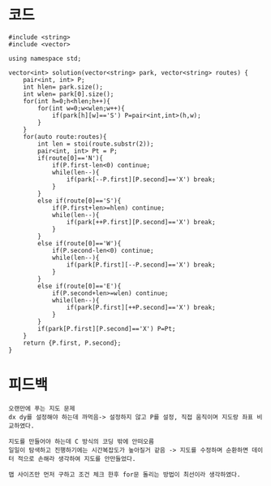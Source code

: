 # 코드

    #include <string>
    #include <vector>

    using namespace std;

    vector<int> solution(vector<string> park, vector<string> routes) {    
        pair<int, int> P;
        int hlen= park.size();
        int wlen= park[0].size();
        for(int h=0;h<hlen;h++){
            for(int w=0;w<wlen;w++){
                if(park[h][w]=='S') P=pair<int,int>(h,w);
            }
        }
        for(auto route:routes){
            int len = stoi(route.substr(2));        
            pair<int, int> Pt = P;        
            if(route[0]=='N'){
                if(P.first-len<0) continue;
                while(len--){       
                    if(park[--P.first][P.second]=='X') break;
                }
            }
            else if(route[0]=='S'){
                if(P.first+len>=hlen) continue;
                while(len--){                
                    if(park[++P.first][P.second]=='X') break;
                }            
            }
            else if(route[0]=='W'){
                if(P.second-len<0) continue;
                while(len--){                
                    if(park[P.first][--P.second]=='X') break;
                }            
            }
            else if(route[0]=='E'){
                if(P.second+len>=wlen) continue;
                while(len--){                
                    if(park[P.first][++P.second]=='X') break;
                }            
            }        
            if(park[P.first][P.second]=='X') P=Pt;                
        }    
        return {P.first, P.second};
    }    

# 피드백

    오랜만에 푸는 지도 문제
    dx dy를 설정해야 하는데 까먹음-> 설정하지 않고 P를 설정, 직접 움직이며 지도랑 좌표 비교하였다.

    지도를 만들어야 하는데 C 방식의 코딩 밖에 안떠오름
    일일이 탐색하고 진행하기에는 시간복잡도가 높아질거 같음 -> 지도를 수정하며 순환하면 데이터 적으로 손해라 생각하여 지도를 안만들었다.

    맵 사이즈만 먼저 구하고 조건 체크 한후 for문 돌리는 방법이 최선이라 생각하였다.
